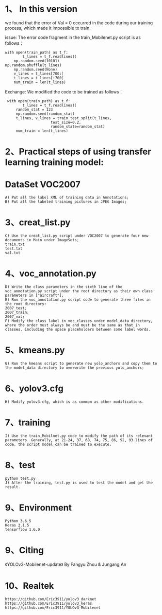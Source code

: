 
# 1、 In this version
we found that the error of Val = 0 occurred in the code during our training process, which made it impossible to train.

issue:  The error code fragment in the  train_Mobilenet.py   script is as follows：

	with open(train_path) as t_f:
        	t_lines = t_f.readlines()
    	np.random.seed(10101)
   	np.random.shuffle(t_lines)
    	np.random.seed(None)
    	v_lines = t_lines[700:]
    	t_lines = t_lines[:700]
    	num_train = len(t_lines)
	
Exchange: We modified the code to be trained as follows：

  	 with open(train_path) as t_f:
       	 	t_lines = t_f.readlines()
         random_stat = 123
         np.random.seed(random_stat)
       	 t_lines, v_lines = train_test_split(t_lines, 
	 				     test_size=0.2,
					     random_state=random_stat)
         num_train = len(t_lines)
	
	
 # 2、Practical steps of using transfer learning training model: 
 
 # DataSet VOC2007
	A) Put all the label XML of training data in Annotations;
	B) Put all the labeled training pictures in JPEG Images;

# 3、creat_list.py
	C) Use the creat_list.py script under VOC2007 to generate four new documents in Main under ImageSets;
	train.txt
	test.txt
	val.txt
# 4、voc_annotation.py
	D) Write the class parameters in the sixth line of the voc_annotation.py script under the root directory as their own class parameters in ["aircraft"];
	E) Run the voc_annotation.py script code to generate three files in the root directory: 
	2007_test; 
	2007_train;
	2007_val;
	F) Modify the class label in voc_classes under model_data directory, where the order must always be and must be the same as that in classes, including the space placeholders between some label words.
	
# 5、kmeans.py
	G) Run the kmeans script to generate new yolo_anchors and copy them to the model_data directory to overwrite the previous yolo_anchors;
# 6、yolov3.cfg
	H) Modify yolov3.cfg, which is as common as other modifications.
# 7、training
	I) Use the train_Mobilnet.py code to modify the path of its relevant parameters. Generally, at 21-24, 37, 68, 74, 75, 86, 92, 93 lines of code, the script model can be trained to execute.
# 8、test 
	python test.py
	J) After the training, test.py is used to test the model and get the result.
	
# 9、Environment
	Python 3.6.5
	Keras 2.1.5
	tensorflow 1.6.0
	
# 9、Citing 
《YOLOv3-Mobilenet-update》
By Fangyu Zhou & Jungang An

# 10、Realtek
	https://github.com/Eric3911/yolov3_darknet
	https://github.com/Eric3911/yolov3_keras
	https://github.com/Eric3911/YOLOv3-Mobilenet
